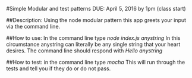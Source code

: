 #Simple Modular and test patterns DUE: April 5, 2016 by 1pm (class start)

##Description:
Using the node modular pattern this app greets your input via the command line.

##How to use:
In the command line type *node index.js anystring*
In this circumstance anystring can literally be any single string that your heart desires.
The command line should respond with *Hello anystring*

##How to test:
in the command line type *mocha*
This will run through the tests and tell you if they do or do not pass.
